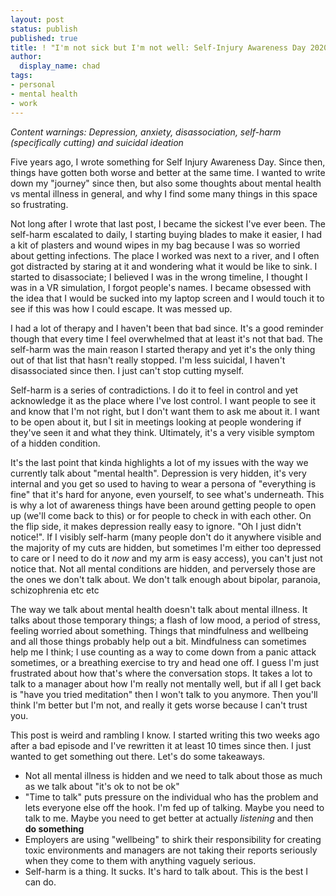 ```yaml
---
layout: post
status: publish
published: true
title: ! "I'm not sick but I'm not well: Self-Injury Awareness Day 2020"
author:
  display_name: chad
tags:
- personal
- mental health
- work
---
```


*Content warnings: Depression, anxiety, disassociation, self-harm (specifically cutting) and suicidal ideation*

Five years ago, I wrote something for Self Injury Awareness Day. Since then, things have gotten both worse and better at the same time. I wanted to write down my "journey" since then, but also some thoughts about mental health vs mental illness in general, and why I find some many things in this space so frustrating.

<!--more-->

Not long after I wrote that last post, I became the sickest I've ever been. The self-harm escalated to daily, I starting buying blades to make it easier, I had a kit of plasters and wound wipes in my bag because I was so worried about getting infections. The place I worked was next to a river, and I often got distracted by staring at it and wondering what it would be like to sink. I started to disassociate; I believed I was in the wrong timeline, I thought I was in a VR simulation, I forgot people's names. I became obsessed with the idea that I would be sucked into my laptop screen and I would touch it to see if this was how I could escape. It was messed up.

I had a lot of therapy and I haven't been that bad since. It's a good reminder though that every time I feel overwhelmed that at least it's not that bad. The self-harm was the main reason I started therapy and yet it's the only thing out of that list that hasn't really stopped. I'm less suicidal, I haven't disassociated since then. I just can't stop cutting myself.

Self-harm is a series of contradictions. I do it to feel in control and yet acknowledge it as the place where I've lost control. I want people to see it and know that I'm not right, but I don't want them to ask me about it. I want to be open about it, but I sit in meetings looking at people wondering if they've seen it and what they think. Ultimately, it's a very visible symptom of a hidden condition.

It's the last point that kinda highlights a lot of my issues with the way we currently talk about "mental health". Depression is very hidden, it's very internal and you get so used to having to wear a persona of "everything is fine" that it's hard for anyone, even yourself, to see what's underneath. This is why a lot of awareness things have been around getting people to open up (we'll come back to this) or for people to check in with each other. On the flip side, it makes depression really easy to ignore. "Oh I just didn't notice!". If I visibly self-harm (many people don't do it anywhere visible and the majority of my cuts are hidden, but sometimes I'm either too depressed to care or I need to do it *now* and my arm is easy access), you can't just not notice that. Not all mental conditions are hidden, and perversely those are the ones we don't talk about. We don't talk enough about bipolar, paranoia, schizophrenia etc etc

The way we talk about mental health doesn't talk about mental illness. It talks about those temporary things; a flash of low mood, a period of stress, feeling worried about something. Things that mindfulness and wellbeing and all those things probably help out a bit. Mindfulness can sometimes help me I think; I use counting as a way to come down from a panic attack sometimes, or a breathing exercise to try and head one off. I guess I'm just frustrated about how that's where the conversation stops. It takes a lot to talk to a manager about how I'm really not mentally well, but if all I get back is "have you tried meditation" then I won't talk to you anymore. Then you'll think I'm better but I'm not, and really it gets worse because I can't trust you.

This post is weird and rambling I know. I started writing this two weeks ago after a bad episode and I've rewritten it at least 10 times since then. I just wanted to get something out there. Let's do some takeaways.

- Not all mental illness is hidden and we need to talk about those as much as we talk about "it's ok to not be ok"
- "Time to talk" puts pressure on the individual who has the problem and lets everyone else off the hook. I'm fed up of talking. Maybe you need to talk to me. Maybe you need to get better at actually *listening* and then **do something**
- Employers are using "wellbeing" to shirk their responsibility for creating toxic environments and managers are not taking their reports seriously when they come to them with anything vaguely serious.
- Self-harm is a thing. It sucks. It's hard to talk about. This is the best I can do.
